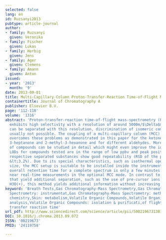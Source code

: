 ```yaml
---
selected: false
lang: en
id: Ruzsanyi2013
pubtype: article-journal
author:
- family: Ruzsanyi
  given: Veronika
- family: Fischer
  given: Lukas
- family: Herbig
  given: Jens
- family: Ager
  given: Clemens
- family: Amann
  given: Anton
issued:
- year: '2013'
  month: '9'
date: 2013-09-01
title: Multi-Capillary-Column Proton-Transfer-Reaction Time-of-Flight Mass Spectrometry
containertitle: Journal of Chromatography A
publisher: Elsevier B.V.
page: '112-118'
volume: '1316'
abstract: 'Proton-transfer-reaction time-of-flight mass-spectrometry (PTR-TOFMS)
  exhibits high selectivity with a resolution of around 5000m/$\Delta$m. While isobars
  can be separated with this resolution, discrimination of isomeric compounds is
  usually not possible. The coupling of a multi-capillary column (MCC) with a PTR-TOFMS
  overcomes these problems as demonstrated in this paper for the ketone isomers
  3-heptanone and 2-methyl-3-hexanone and for different aldehydes. Moreover, fragmentation
  of compounds can be studied in detail which might even improve the identification.
  LODs for compounds tested are in the range of low ppbv and peak positions of the
  respective separated substances show good repeatability (RSD of the peak positions
  &lt;3.2%). Due to its special characteristics, such as isothermal operation, compact
  size, the MCC setup is suitable to be installed inside the instrument and the
  overall retention time for a complete spectrum is only a few minutes: this allows
  near real-time measurements in the optional MCC mode. In contrast to other methods
  that yield additional separation, such as the use of pre-cursor ions other than
  H3O(+), this method yields additional information without increasing complexity.'
keyword: 'Breath Tests,Gas Chromatography-Mass Spectrometry,Gas Chromatography-Mass
  Spectrometry: instrumentat,Gas Chromatography-Mass Spectrometry: methods,Humans,Ions,Protons,Skin,Skin:
  chemistry,Skin: metabolism,Volatile Organic Compounds,Volatile Organic Compounds:
  analysis,Volatile Organic Compounds: isolation & purificati,of flight mass,proton
  transfer reaction time'
url_pdf: http://www.sciencedirect.com/science/article/pii/S0021967313015392
DOI: 10.1016/j.chroma.2013.09.072
ISSN: '00219673'
PMID: '24119758'

---
```


